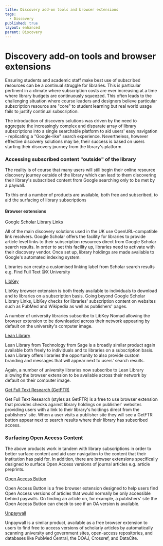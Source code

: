 ```yaml
---
title: Discovery add-on tools and browser extensions
tags:
  - Discovery
published: true
layout: enhanced
parent: Discovery
---
```

# Discovery add-on tools and browser extensions

Ensuring students and academic staff make best use of subscribed resources can be a continual struggle for libraries. This is particular pertinent in a climate where subscription costs are ever increasing at a time where library budgets are continuously squeezed. This often leads to the challenging situation where course leaders and designers believe particular subscription resource are "core" to student learning but real world usage fails to justify continual subscription.

The introduction of discovery solutions was driven by the need to aggregate the increasingly complex and disparate array of library subscriptions into a single searchable platform to aid users' easy navigation - replicating a "Google-like" search experience. Nevertheless, however effective discovery solutions may be, their success is based on users starting their discovery journey from the library's platform.

### Accessing subscribed content "outside" of the library

The reality is of course that many users will still begin their online resource discovery journey outside of the library which can lead to them discovering their library's subscribed content from Google searching only to be met by a paywall.

To this end a number of products are available, both free and subscribed, to aid the surfacing of library subscriptions

#### Browser extensions

[Google Scholar Library Links](https://scholar.google.com/intl/en/scholar/libraries.html)

All of the main discovery solutions used in the UK use OpenURL-compatible link resolvers.  Google Scholar offers the facility for libraries to provide article level links to their subscription resources direct from Google Scholar search results. In order to set this facility up, libraries need to activate with their discovery vendor. Once set up, library holdings are made available to Google's automated indexing system. 

Libraries can create a customised linking label from Scholar search results e.g. Find Full Text @X University

[LibKey](https://thirdiron.com/#products)

[](https://thirdiron.com/#products)LibKey browser extension is both freely available to individuals to download and to libraries on a subscription basis. Going beyond Google Scholar Library Links, LibKey checks for libraries' subscription content on websites such as PubMed and Wikipedia as well as publishers' pages.

A number of university libraries subscribe to LibKey Nomad allowing the browser extension to be downloaded across their network appearing by default on the university's computer image.

[Lean Library](https://www.technologyfromsage.com/products/lean-library-extension/)

[](https://www.technologyfromsage.com/products/lean-library-extension/)Lean Library from Technology from Sage is a broadly similar product again available both freely to individuals and to libraries on a subscription basis. Lean Library offers libraries the opportunity to also provide custom branding and messages that will appear next to users' search results. 

Again, a number of university libraries now subscribe to Lean Library allowing the browser extension to be available across their network by default on their computer image.

[Get Full Text Research (GetFTR)](https://www.getfulltextresearch.com/how-does-it-work)

[](https://www.getfulltextresearch.com/how-does-it-work)Get Full Text Research (styles as GetFTR) is a free to use browser extension that provides checks against library holdings on publisher' websites providing users with a link to their library's holdings direct from the publishers' site. When a user visits a publisher site they will see a GetFTR button appear next to search results where their library has subscribed access.

### Surfacing Open Access Content[](https://www.getfulltextresearch.com/how-does-it-work)

The above products work in tandem with library subscriptions in order to better surface content and aid user navigation to the content that their institution has paid for. In addition, there are browser extensions specifically designed to surface Open Access versions of journal articles e.g. article preprints.

[Open Access Button](https://openaccessbutton.org/)

[](https://openaccessbutton.org/)Open Access Button is a free browser extension designed to help users find Open Access versions of articles that would normally be only accessible behind paywalls. On finding an article on, for example, a publishers' site the Open Access Button can check to see if an OA version is available.

[Unpaywall](https://unpaywall.org/)

[](https://unpaywall.org/)Unpaywall is a similar product, available as a free browser extension to users to find free to access versions of scholarly articles by automatically scanning university and government sites, open-access repositories, and databases like PubMed Central, the DOAJ, Crossref, and DataCite.

[](https://unpaywall.org/)[](https://openaccessbutton.org/)[](https://openaccessbutton.org/)

[](https://scholar.google.com/intl/en/scholar/libraries.html)
